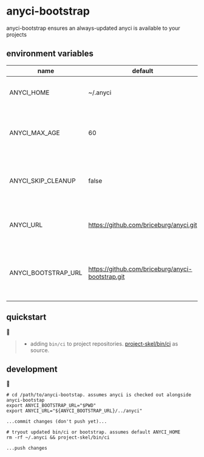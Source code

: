 # anyci-bootstrap
anyci-bootstrap ensures an always-updated anyci is available to your projects


## environment variables

name | default | description
--- | --- | ---
ANYCI_HOME | ~/.anyci | Workspaces and Checkouts directory.
ANYCI_MAX_AGE | 60 | Number of seconds allowed before checking for  updates.
ANYCI_SKIP_CLEANUP | false | True to skip cleaning up of workspaces and tmp files
ANYCI_URL | https://github.com/briceburg/anyci.git | URL of anyci git repository. Can be a path.
ANYCI_BOOTSTRAP_URL | https://github.com/briceburg/anyci-bootstrap.git | URL used by `bin/ci` in project repositories to bootstrap anyci. Can be a path.

## quickstart

:construction:

> * adding `bin/ci` to project repositories. [project-skel/bin/ci](project-skel/bin/ci) as source.

## development

:construction:

```
# cd /path/to/anyci-bootstap. assumes anyci is checked out alongside anyci-bootstap
export ANYCI_BOOTSTRAP_URL="$PWD"
export ANYCI_URL="${ANYCI_BOOTSTRAP_URL}/../anyci"

...commit changes (don't push yet)...

# tryout updated bin/ci or bootstrap. assumes default ANYCI_HOME
rm -rf ~/.anyci && project-skel/bin/ci

...push changes
```
